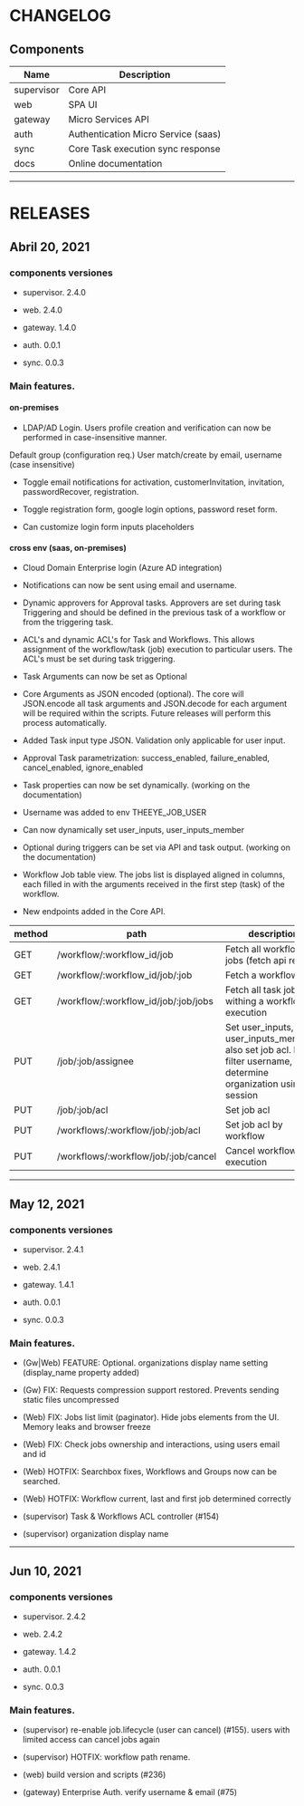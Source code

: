 
# CHANGELOG


## Components

| Name | Description |
|-----|-----|
| supervisor | Core API |
| web | SPA UI |
| gateway | Micro Services API |
| auth | Authentication Micro Service (saas) |
| sync | Core Task execution sync response |
| docs | Online documentation |

-----


# RELEASES

## Abril 20, 2021

### components versiones

* supervisor. 2.4.0   

* web. 2.4.0    

* gateway. 1.4.0    

* auth. 0.0.1     

* sync. 0.0.3      

### Main features.

#### on-premises

* LDAP/AD Login. Users profile creation and verification can now be performed in case-insensitive manner.

Default group (configuration req.)
User match/create by email, username (case insensitive)

* Toggle email notifications for activation, customerInvitation, invitation, passwordRecover, registration.

* Toggle registration form, google login options, password reset form.

* Can customize login form inputs placeholders 


#### cross env (saas, on-premises)

* Cloud Domain Enterprise login (Azure AD integration)

* Notifications can now be sent using email and username.

* Dynamic approvers for Approval tasks. Approvers are set during task Triggering and should be defined in the previous task of a workflow or from the triggering task.

* ACL's and dynamic ACL's for Task and Workflows. This allows assignment of the workflow/task (job) execution to particular users. The ACL's must be set during task triggering.

* Task Arguments can now be set as Optional

* Core Arguments as JSON encoded (optional). The core will JSON.encode all task arguments and JSON.decode for each argument will be required within the scripts. Future releases will perform this process automatically.

* Added Task input type JSON. Validation only applicable for user input.

* Approval Task parametrization: success_enabled, failure_enabled, cancel_enabled, ignore_enabled 

* Task properties can now be set dynamically. (working on the documentation)

* Username was added to env THEEYE_JOB_USER

* Can now dynamically set user_inputs, user_inputs_member

* Optional during triggers can be set via API and task output. (working on the documentation)

* Workflow Job table view. The jobs list is displayed aligned in columns, each filled in with the arguments received in the first step (task) of the workflow.

* New endpoints added in the Core API.

| method | path | description |
| ----- | ----- | ----- |
| GET | /workflow/:workflow_id/job |  Fetch all workflow jobs (fetch api ready) |
| GET | /workflow/:workflow_id/job/:job | Fetch a workflow job | 
| GET | /workflow/:workflow_id/job/:job/jobs | Fetch all task jobs withing a workflow job execution |
| PUT | /job/:job/assignee | Set user_inputs, user_inputs_members. also set job acl. body filter username, email. determine organization using session |
| PUT | /job/:job/acl | Set job acl |
| PUT | /workflows/:workflow/job/:job/acl | Set job acl by workflow |
| PUT | /workflows/:workflow/job/:job/cancel | Cancel workflow job execution |
  
-----

## May 12, 2021

### components versiones

* supervisor. 2.4.1   

* web. 2.4.1

* gateway. 1.4.1

* auth. 0.0.1     

* sync. 0.0.3      

### Main features.

* (Gw|Web) FEATURE: Optional. organizations display name setting (display_name property added)

* (Gw) FIX: Requests compression support restored. Prevents sending static files uncompressed

* (Web) FIX: Jobs list limit (paginator). Hide jobs elements from the UI. Memory leaks and browser freeze

* (Web) FIX: Check jobs ownership and interactions, using users email and id

* (Web) HOTFIX: Searchbox fixes, Workflows and Groups now can be searched.

* (Web) HOTFIX: Workflow current, last and first job determined correctly

* (supervisor) Task & Workflows ACL controller (#154)

* (supervisor) organization display name

-----

## Jun 10, 2021

### components versiones

* supervisor. 2.4.2

* web. 2.4.2

* gateway. 1.4.2

* auth. 0.0.1     

* sync. 0.0.3      

### Main features.

* (supervisor) re-enable job.lifecycle (user can cancel) (#155). users with limited access can cancel jobs again

* (supervisor) HOTFIX: workflow path rename.

* (web) build version and scripts (#236)

* (gateway) Enterprise Auth. verify username & email (#75)
